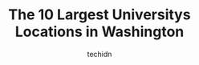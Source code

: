 ---
layout: ampstory
image: https://i0.wp.com/paketmu.com/wp-content/uploads/2023/06/lake-washington-institute-of-technology-0-in-washington-1686366732.png?resize=640,853
author: techidn
featured: false
description: Explore the diverse University scene in Washington, home to an incredible selection of 10 establishments catering to every taste. Whether youre in search of iconic favorites or undiscovered
title: The 10 Largest Universitys Locations in Washington
cover:
   title: The 10 Largest Universitys Locations in Washington
   subtitle: RICKPATE
   background: https://paketmu.com/wp-content/uploads/2023/06/lake-washington-institute-of-technology-0-in-washington-1686366732.png

pages: 
 - layout: thirds
   top: <h1>#1 University of Washington</h1>
   bottom: "<p>What an amazing university and campus!This is a top national and international school that offers an immense variety of courses and degree options.And yet everyone really</p>"
   background: https://paketmu.com/wp-content/uploads/2023/06/lake-washington-institute-of-technology-1-in-washington-1686366733.jpeg
   backgroundblur: true
 - layout: thirds
   top: <h1>#2 The Quad - University of Washington</h1>
   bottom: "<p>The iconic UW Quad features very good architecture, brick pathways and green lawns and is surrounded by many buildings that house the arts, humanities and social sciences</p>"
   background: https://paketmu.com/wp-content/uploads/2023/06/lake-washington-institute-of-technology-2-in-washington-1686366734.jpeg
   cta:
      link: https://paketmu.com/the-10-largest-universitys-locations-in-washington/
      text: The 10 Largest Universitys Locations in Washington
 - layout: thirds
   top: <h1>#3 The Evergreen State College</h1>
   bottom: "<p>A liberal school that did not hold up the value of liberal. echo chambers and confirmation bias. no intellectual debate, either you with us or you against us mindset.</p>"
   background: https://paketmu.com/wp-content/uploads/2023/06/lake-washington-institute-of-technology-3-in-washington-1686366735.jpeg
   cta:
      link: https://paketmu.com/the-10-largest-universitys-locations-in-washington/
      text: The 10 Largest Universitys Locations in Washington
 - layout: thirds
   top: <h1>#4 Washington State University</h1>
   bottom: "<p>Pullman, WA, United States</p>"
   background: https://images.unsplash.com/photo-1496096265110-f83ad7f96608?ixlib=rb-4.0.3&ixid=MnwxMjA3fDB8MHxwaG90by1wYWdlfHx8fGVufDB8fHx8&auto=format&fit=crop&w=640&h=853&q=80
   cta:
      link: https://paketmu.com/the-10-largest-universitys-locations-in-washington/
      text: The 10 Largest Universitys Locations in Washington
 - layout: thirds
   top: <h1>#5 Eastern Washington University</h1>
   bottom: "<p>526 5th St, Cheney, WA 99004, United States</p>"
   background: https://images.unsplash.com/photo-1524169358666-79f22534bc6e?ixlib=rb-4.0.3&ixid=MnwxMjA3fDB8MHxwaG90by1wYWdlfHx8fGVufDB8fHx8&auto=format&fit=crop&w=640&h=853&q=80
   cta:
      link: https://paketmu.com/the-10-largest-universitys-locations-in-washington/
      text: The 10 Largest Universitys Locations in Washington
 - layout: thirds
   top: <h1>#6 Western Washington University</h1>
   bottom: "<p>516 High St, Bellingham, WA 98225, United States</p>"
   background: https://images.unsplash.com/photo-1527067829737-402993088e6b?ixlib=rb-4.0.3&ixid=MnwxMjA3fDB8MHxwaG90by1wYWdlfHx8fGVufDB8fHx8&auto=format&fit=crop&w=640&h=853&q=80
   cta:
      link: https://paketmu.com/the-10-largest-universitys-locations-in-washington/
      text: The 10 Largest Universitys Locations in Washington
 - layout: thirds
   top: <h1>#7 University of Washington Bothell</h1>
   bottom: "<p>18115 Campus Way NE, Bothell, WA 98011, United States</p>"
   background: https://images.unsplash.com/photo-1518640467707-6811f4a6ab73?ixlib=rb-4.0.3&ixid=MnwxMjA3fDB8MHxwaG90by1wYWdlfHx8fGVufDB8fHx8&auto=format&fit=crop&w=640&h=853&q=80
   cta:
      link: https://paketmu.com/the-10-largest-universitys-locations-in-washington/
      text: The 10 Largest Universitys Locations in Washington
 - layout: thirds
   middle: Continue reading...
   background: https://images.unsplash.com/photo-1541356665065-22676f35dd40?ixlib=rb-4.0.3&ixid=MnwxMjA3fDB8MHxwaG90by1wYWdlfHx8fGVufDB8fHx8&auto=format&fit=crop&w=640&h=853&q=80
   cta:
      link: https://paketmu.com/the-10-largest-universitys-locations-in-washington/
      text: The 10 Largest Universitys Locations in Washington
      
---